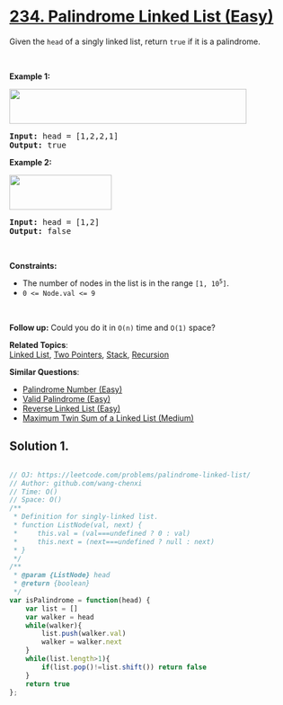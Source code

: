 # [234. Palindrome Linked List (Easy)](https://leetcode.com/problems/palindrome-linked-list/)

<p>Given the <code>head</code> of a singly linked list, return <code>true</code> if it is a palindrome.</p>

<p>&nbsp;</p>
<p><strong>Example 1:</strong></p>
<img alt="" src="https://assets.leetcode.com/uploads/2021/03/03/pal1linked-list.jpg" style="width: 422px; height: 62px;">
<pre><strong>Input:</strong> head = [1,2,2,1]
<strong>Output:</strong> true
</pre>

<p><strong>Example 2:</strong></p>
<img alt="" src="https://assets.leetcode.com/uploads/2021/03/03/pal2linked-list.jpg" style="width: 182px; height: 62px;">
<pre><strong>Input:</strong> head = [1,2]
<strong>Output:</strong> false
</pre>

<p>&nbsp;</p>
<p><strong>Constraints:</strong></p>

<ul>
	<li>The number of nodes in the list is in the range <code>[1, 10<sup>5</sup>]</code>.</li>
	<li><code>0 &lt;= Node.val &lt;= 9</code></li>
</ul>

<p>&nbsp;</p>
<strong>Follow up:</strong> Could you do it in <code>O(n)</code> time and <code>O(1)</code> space?

**Related Topics**:  
[Linked List](https://leetcode.com/tag/linked-list/), [Two Pointers](https://leetcode.com/tag/two-pointers/), [Stack](https://leetcode.com/tag/stack/), [Recursion](https://leetcode.com/tag/recursion/)

**Similar Questions**:
* [Palindrome Number (Easy)](https://leetcode.com/problems/palindrome-number/)
* [Valid Palindrome (Easy)](https://leetcode.com/problems/valid-palindrome/)
* [Reverse Linked List (Easy)](https://leetcode.com/problems/reverse-linked-list/)
* [Maximum Twin Sum of a Linked List (Medium)](https://leetcode.com/problems/maximum-twin-sum-of-a-linked-list/)

## Solution 1.

```js

// OJ: https://leetcode.com/problems/palindrome-linked-list/
// Author: github.com/wang-chenxi
// Time: O()
// Space: O()
/**
 * Definition for singly-linked list.
 * function ListNode(val, next) {
 *     this.val = (val===undefined ? 0 : val)
 *     this.next = (next===undefined ? null : next)
 * }
 */
/**
 * @param {ListNode} head
 * @return {boolean}
 */
var isPalindrome = function(head) {
    var list = []
    var walker = head
    while(walker){
        list.push(walker.val)
        walker = walker.next
    }
    while(list.length>1){
        if(list.pop()!=list.shift()) return false
    }
    return true
};

```